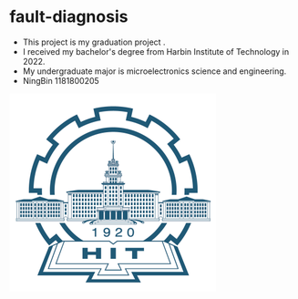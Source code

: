 # fault-diagnosis

* This project is my graduation project .
* I received my bachelor's degree from Harbin Institute of Technology in 2022.
* My undergraduate major is microelectronics science and engineering.
* NingBin 1181800205

![1676294147040](image/README/1676294147040.png)
